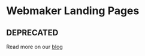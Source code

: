# Webmaker Landing Pages

## DEPRECATED

Read more on our [blog](https://blog.webmaker.org/product-update-for-appmaker-and-popcorn-maker)
